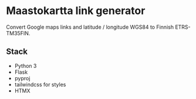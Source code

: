 # Maastokartta link generator
Convert Google maps links and latitude / longitude WGS84 to Finnish ETRS-TM35FIN.

## Stack
- Python 3 
- Flask
- pyproj
- tailwindcss for styles 
- HTMX
